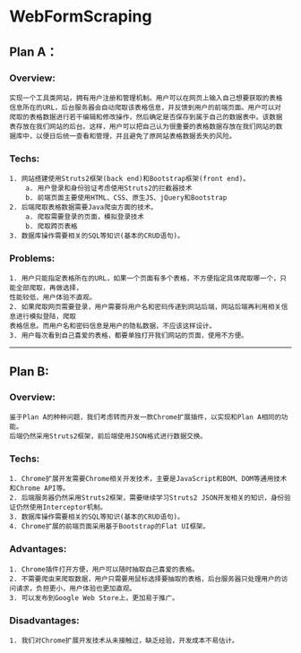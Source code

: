 # WebFormScraping

## Plan A： 

### Overview:

    实现一个工具类网站，拥有用户注册和管理机制。用户可以在网页上输入自己想要获取的表格  
    信息所在的URL，后台服务器会自动爬取该表格信息，并反馈到用户的前端页面。用户可以对  
    爬取的表格数据进行若干编辑和修改操作，然后确定是否保存到属于自己的数据表中。该数据  
    表存放在我们网站的后台。这样，用户可以把自己认为很重要的表格数据存放在我们网站的数  
    据库中，以便日后统一查看和管理，并且避免了原网站表格数据丢失的风险。

### Techs:

    1. 网站搭建使用Struts2框架(back end)和Bootstrap框架(front end)。
        a. 用户登录和身份验证考虑使用Struts2的拦截器技术
        b. 前端页面主要使用HTML、CSS、原生JS、jQuery和Bootstrap
    2. 后端爬取表格数据需要Java爬虫方面的技术。
        a. 爬取需要登录的页面，模拟登录技术
        b. 爬取跨页表格
    3. 数据库操作需要相关的SQL等知识(基本的CRUD语句)。

### Problems:

    1. 用户只能指定表格所在的URL，如果一个页面有多个表格，不方便指定具体爬取哪一个，只能全部爬取，再做选择，  
    性能较低，用户体验不直观。
    2. 如果爬取网页需要登录，用户需要将用户名和密码传递到网站后端，网站后端再利用相关信息进行模拟登陆，爬取  
    表格信息。而用户名和密码信息是用户的隐私数据，不应该这样设计。
    3. 用户每次看到自己喜爱的表格，都要单独打开我们网站的页面，使用不方便。

--- 

## Plan B:

### Overview:

    鉴于Plan A的种种问题，我们考虑转而开发一款Chrome扩展插件，以实现和Plan A相同的功能。  
    后端仍然采用Struts2框架，前后端使用JSON格式进行数据交换。

### Techs:

    1. Chrome扩展开发需要Chrome相关开发技术，主要是JavaScript和BOM、DOM等通用技术和Chrome API等。
    2. 后端服务器仍然采用Struts2框架，需要继续学习Struts2 JSON开发相关的知识，身份验证仍然使用Interceptor机制。
    3. 数据库操作需要相关的SQL等知识(基本的CRUD语句)。
    4. Chrome扩展的前端页面采用基于Bootstrap的Flat UI框架。

### Advantages:

    1. Chrome插件打开方便，用户可以随时抽取自己喜爱的表格。
    2. 不需要爬虫来爬取数据，用户只需要用鼠标选择要抽取的表格，后台服务器只处理用户的访问请求，负担更小，用户体验也更加直观。
    3. 可以发布到Google Web Store上，更加易于推广。

### Disadvantages:

    1. 我们对Chrome扩展开发技术从未接触过，缺乏经验，开发成本不易估计。





